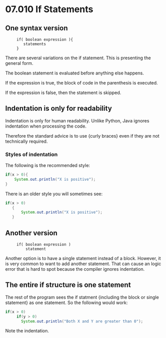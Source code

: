 # 07.010 If Statements

## One syntax version

```text
     if( boolean expression ){
        statements
     }
```

There are several variations on the if statement.  This is presenting the general form.

The boolean statement is evaluated before anything else happens.

If the expression is true, the block of code in the parenthesis is executed.

If the expression is false, then the statement is skipped.

## Indentation is only for readability

Indentation is only for human readability.  Unlike Python, Java ignores indentation when processing the code.

Therefore the standard advice is to use {curly braces} even if they are not technically required.

### Styles of indentation

The following is the recommended style:

```java
if(x > 0){
    System.out.println("X is positive");
}
```

There is an older style you will sometimes see:

```java
if(x > 0)
   {
       System.out.println("X is positive");
   }
```

## Another version

```text
     if( boolean expression )
         statement
```

Another option is to have a single statement instead of a block.  However, it is very common to want to add another statement.  That can cause an logic error that is hard to spot because the compiler ignores indentation.

## The entire if structure is one statement

The rest of the program sees the if statment {including the block or single statement} as one statement.  So the following would work:

```java
if(x > 0)
     if(y > 0)
       System.out.println("Both X and Y are greater than 0");
```

Note the indentation.